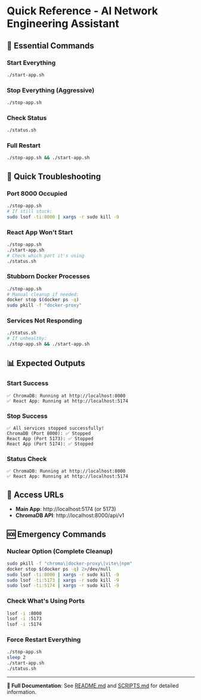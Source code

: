 # Quick Reference - AI Network Engineering Assistant

## 🚀 Essential Commands

### Start Everything
```bash
./start-app.sh
```

### Stop Everything (Aggressive)
```bash
./stop-app.sh
```

### Check Status
```bash
./status.sh
```

### Full Restart
```bash
./stop-app.sh && ./start-app.sh
```

## 🔧 Quick Troubleshooting

### Port 8000 Occupied
```bash
./stop-app.sh
# If still stuck:
sudo lsof -ti:8000 | xargs -r sudo kill -9
```

### React App Won't Start
```bash
./stop-app.sh
./start-app.sh
# Check which port it's using
./status.sh
```

### Stubborn Docker Processes
```bash
./stop-app.sh
# Manual cleanup if needed:
docker stop $(docker ps -q)
sudo pkill -f "docker-proxy"
```

### Services Not Responding
```bash
./status.sh
# If unhealthy:
./stop-app.sh && ./start-app.sh
```

## 📊 Expected Outputs

### Start Success
```
✅ ChromaDB: Running at http://localhost:8000
✅ React App: Running at http://localhost:5174
```

### Stop Success
```
✅ All services stopped successfully!
ChromaDB (Port 8000): ✅ Stopped
React App (Port 5173): ✅ Stopped
React App (Port 5174): ✅ Stopped
```

### Status Check
```
✅ ChromaDB: Running at http://localhost:8000
✅ React App: Running at http://localhost:5174
```

## 🎯 Access URLs

- **Main App**: http://localhost:5174 (or 5173)
- **ChromaDB API**: http://localhost:8000/api/v1

## 🆘 Emergency Commands

### Nuclear Option (Complete Cleanup)
```bash
sudo pkill -f "chroma\|docker-proxy\|vite\|npm"
docker stop $(docker ps -q) 2>/dev/null
sudo lsof -ti:8000 | xargs -r sudo kill -9
sudo lsof -ti:5173 | xargs -r sudo kill -9
sudo lsof -ti:5174 | xargs -r sudo kill -9
```

### Check What's Using Ports
```bash
lsof -i :8000
lsof -i :5173
lsof -i :5174
```

### Force Restart Everything
```bash
./stop-app.sh
sleep 2
./start-app.sh
./status.sh
```

---

**📖 Full Documentation**: See [README.md](README.md) and [SCRIPTS.md](SCRIPTS.md) for detailed information. 
